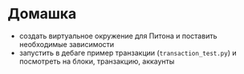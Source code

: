 # Домашка

- создать виртуальное окружение для Питона и поставить необходимые зависимости
- запустить в дебаге пример транзакции (`transaction_test.py`) и посмотреть на блоки, транзакцию, аккаунты
